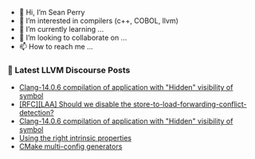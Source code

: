 - 👋 Hi, I’m Sean Perry
- 👀 I’m interested in compilers (c++, COBOL, llvm)
- 🌱 I’m currently learning ...
- 💞️ I’m looking to collaborate on ...
- 📫 How to reach me ...

<!---
s66perry/s66perry is a ✨ special ✨ repository because its `README.md` (this file) appears on your GitHub profile.
You can click the Preview link to take a look at your changes.
--->
### 📕 Latest LLVM Discourse Posts

<!-- DISCOURSE-LLVM:START -->
- [Clang-14.0.6 compilation of application with &quot;Hidden&quot; visibility of symbol](https://discourse.llvm.org/t/clang-14-0-6-compilation-of-application-with-hidden-visibility-of-symbol/69195#post_7)
- [[RFC][LAA] Should we disable the store-to-load-forwarding-conflict-detection?](https://discourse.llvm.org/t/rfc-laa-should-we-disable-the-store-to-load-forwarding-conflict-detection/75314#post_4)
- [Clang-14.0.6 compilation of application with &quot;Hidden&quot; visibility of symbol](https://discourse.llvm.org/t/clang-14-0-6-compilation-of-application-with-hidden-visibility-of-symbol/69195#post_6)
- [Using the right intrinsic properties](https://discourse.llvm.org/t/using-the-right-intrinsic-properties/75375#post_2)
- [CMake multi-config generators](https://discourse.llvm.org/t/cmake-multi-config-generators/75376#post_1)
<!-- DISCOURSE-LLVM:END -->

